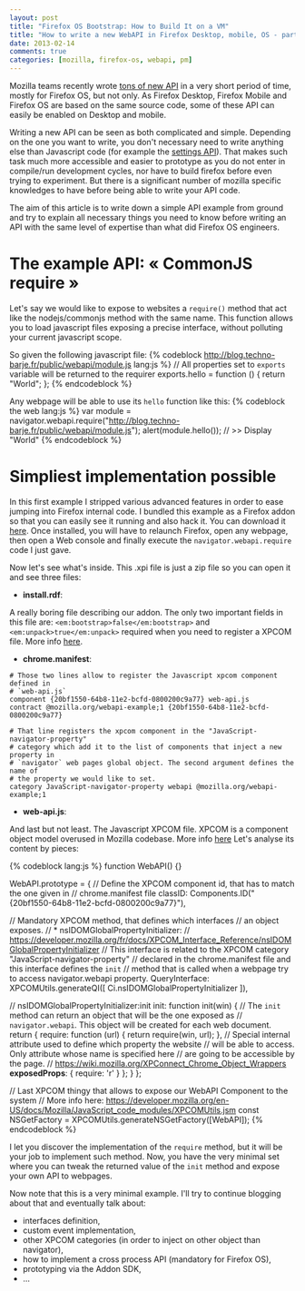 ```yaml
---
layout: post
title: "Firefox OS Bootstrap: How to Build It on a VM"
title: "How to write a new WebAPI in Firefox Desktop, mobile, OS - part 1 ?"
date: 2013-02-14
comments: true
categories: [mozilla, firefox-os, webapi, pm]
---
```


Mozilla teams recently wrote [tons of new API](https://wiki.mozilla.org/WebAPI)
in a very short period of time, mostly for Firefox OS, but not only.
As Firefox Desktop, Firefox Mobile and Firefox OS are based on the same source
code, some of these API can easily be enabled on Desktop and mobile.

Writing a new API can be seen as both complicated and simple. Depending on the 
one you want to write, you don't necessary need to write anything else than
Javascript code (for example the [settings API](https://wiki.mozilla.org/WebAPI/SettingsAPI)).
That makes such task much more accessible and easier to prototype as you do 
not enter in compile/run development cycles, nor have to build firefox before even trying to experiment. But there is a significant number of
mozilla specific knowledges to have before being able to write your API code.

The aim of this article is to write down a simple API example from ground
and try to explain all necessary things you need to know before writing an API
with the same level of expertise than what did Firefox OS engineers.

# The example API: &laquo; CommonJS require &raquo;

Let's say we would like to expose to websites a `require()` method that act like
the nodejs/commonjs method with the same name. This function allows you to load
javascript files exposing a precise interface, without polluting your current javascript scope.

So given the following javascript file:
{% codeblock http://blog.techno-barje.fr/public/webapi/module.js lang:js %}
// All properties set to `exports` variable will be returned to the requirer
exports.hello = function () {
  return "World";
};
{% endcodeblock %}

Any webpage will be able to use its `hello` function like this:
{% codeblock the web lang:js %}
var module = navigator.webapi.require("http://blog.techno-barje.fr/public/webapi/module.js");
alert(module.hello()); // >> Display "World"
{% endcodeblock %}

# Simpliest implementation possible

In this first example I stripped various advanced features in order to ease 
jumping into Firefox internal code. I bundled this example as a Firefox addon
so that you can easily see it running and also hack it.
You can download it [here](/public/webapi/api-without-idl.xpi). Once installed, you will have to relaunch Firefox,
open any webpage, then open a Web console and finally execute the
`navigator.webapi.require` code I just gave.

Now let's see what's inside. 
This .xpi file is just a zip file so you can
open it and see three files:

  * __install.rdf__:

  A really boring file describing our addon. The only two important
  fields in this file are: `<em:bootstrap>false</em:bootstrap>` and
  `<em:unpack>true</em:unpack>` required when you need to register a XPCOM file.
  More info [here](https://developer.mozilla.org/en-US/docs/Install_Manifests#bootstrap).

  * __chrome.manifest__:

```
# Those two lines allow to register the Javascript xpcom component defined in
# `web-api.js`
component {20bf1550-64b8-11e2-bcfd-0800200c9a77} web-api.js
contract @mozilla.org/webapi-example;1 {20bf1550-64b8-11e2-bcfd-0800200c9a77}

# That line registers the xpcom component in the "JavaScript-navigator-property"
# category which add it to the list of components that inject a new property in
# `navigator` web pages global object. The second argument defines the name of
# the property we would like to set.
category JavaScript-navigator-property webapi @mozilla.org/webapi-example;1
```

  * __web-api.js__:

And last but not least. The Javascript XPCOM file. XPCOM is a component object
model overused in Mozilla codebase.
More info [here](https://developer.mozilla.org/en/docs/XPCOM)
Let's analyse its content by pieces:

{% codeblock lang:js %}
function WebAPI() {}

WebAPI.prototype = {
  // Define the XPCOM component id, that has to match the one given in
  // chrome.manifest file
  classID: Components.ID("{20bf1550-64b8-11e2-bcfd-0800200c9a77}"),

  // Mandatory XPCOM method, that defines which interfaces
  // an object exposes.
  // * nsIDOMGlobalPropertyInitializer:
  // https://developer.mozilla.org/fr/docs/XPCOM_Interface_Reference/nsIDOMGlobalPropertyInitializer
  // This interface is related to the XPCOM category "JavaScript-navigator-property"
  // declared in the chrome.manifest file and this interface defines the `init`
  // method that is called when a webpage try to access navigator.webapi property.
  QueryInterface: XPCOMUtils.generateQI([
    Ci.nsIDOMGlobalPropertyInitializer
  ]),

  // nsIDOMGlobalPropertyInitializer:init
  init: function init(win) {
    // The `init` method can return an object that will be the one exposed as
    // `navigator.webapi`. This object will be created for each web document.
    return {
      require: function (url) {
        return require(win, url);
      },
      // Special internal attribute used to define which property the website
      // will be able to access. Only attribute whose name is specified here
      // are going to be accessible by the page.
      // https://wiki.mozilla.org/XPConnect_Chrome_Object_Wrappers
      __exposedProps__: {
        require: 'r'
      }
    };
  }
};

// Last XPCOM thingy that allows to expose our WebAPI Component to the system
// More info here: https://developer.mozilla.org/en-US/docs/Mozilla/JavaScript_code_modules/XPCOMUtils.jsm
const NSGetFactory = XPCOMUtils.generateNSGetFactory([WebAPI]);
{% endcodeblock %}

I let you discover the implementation of the `require` method, but it will
be your job to implement such method. Now, you have the very minimal set where 
you can tweak the returned value of the `init` method and expose your own
API to webpages.

Now note that this is a very minimal example. I'll try to continue blogging
about that and eventually talk about:

  * interfaces definition,
  * custom event implementation,
  * other XPCOM categories (in order to inject on other object than navigator),
  * how to implement a cross process API (mandatory for Firefox OS),
  * prototyping via the Addon SDK,
  * ...

